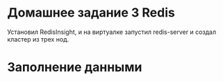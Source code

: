 # Домашнее задание 3 Redis
Установил RedisInsight, и на виртуалке запустил redis-server и создал кластер из трех нод.
# Заполнение данными
